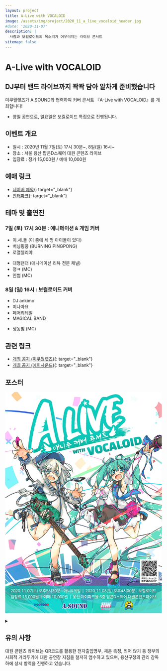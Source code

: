 ```yaml
---
layout: project
title: A-Live with VOCALOID
image: /assets/img/project/2020_11_a_live_vocaloid_header.jpg
#date: '2020-11-07'
description: |
  사람과 보컬로이드의 목소리가 어우러지는 라이브 콘서트
sitemap: false
---
```


# A-Live with VOCALOID

## DJ부터 밴드 라이브까지 꽉꽉 담아 알차게 준비했습니다

미쿠월렛즈가 A.SOUND와 협력하여 커버 콘서트 『A-Live with VOCALOID』를 개최합니다!

* 양일 공연으로, 일요일은 보컬로이드 특집으로 진행됩니다.

## 이벤트 개요
- 일시 : 2020년 11월 7일(토) 17시 30분~, 8일(일) 16시~
- 장소 : 서울 용산 팝콘D스퀘어 대원 콘텐츠 라이브
- 입장료 : 정가 15,000원 / 예매 10,000원

## 예매 링크
- [네이버 예약](https://booking.naver.com/booking/5/bizes/423209/items/3623631){: target="_blank"}
- [인터파크](http://ticket.interpark.com/Ticket/Goods/GoodsInfo.asp?GoodsCode=20008502){: target="_blank"}

## 테마 및 출연진
### 7일 (토) 17시 30분 : 애니메이션 & 게임 커버
- 이.세.돌 (이 중에 세 명 아이돌이 있다)
- 버닝핑퐁 (BURNING PINGPONG)
- 로열젤리야

* 대형팬더 (애니메이션 리뷰 전문 채널)
* 정ㅋ (MC)
* 인썸 (MC)

### 8일 (일) 16시 : 보컬로이드 커버
- DJ ankimo
- 미나마요
- 페어리테일
- MAGICAL BAND

* 냉동빔 (MC)

## 관련 링크
- [개최 공지 (미쿠월렛즈)](https://twitter.com/MikuWallets/status/1313053538377900033){: target="_blank"}
- [개최 공지 (에이사운드)](https://cafe.naver.com/anisound/252102){: target="_blank"}

## 포스터

![poster](/assets/img/project/2020_11_a_live_vocaloid_poster.jpg)

<details>
<summary data-closed="더보기" data-open="접기"></summary>
<!-- 스타일 적용시 div 래핑 -->
<div markdown="1" style="padding: 15px 0">

![poster_1st](/assets/img/project/2020_11_a_live_vocaloid_poster_1.jpg){: loading="lazy"}

![poster_2nd](/assets/img/project/2020_11_a_live_vocaloid_poster_2.jpg){: loading="lazy"}

</div>
</details>

## 유의 사항
대원 콘텐츠 라이브는 QR코드를 활용한 전자출입명부, 체온 측정, 띄어 앉기 등 정부의 사회적 거리두기에 대한 공연장 지침을 철저히 엄수하고 있으며, 용산구청의 관리 감독 하에 상시 방역을 진행하고 있습니다.
